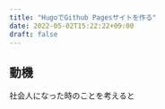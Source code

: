 ```yaml
---
title: "HugoでGithub Pagesサイトを作る"
date: 2022-05-02T15:22:22+09:00
draft: false
---
```


## 動機

社会人になった時のことを考えると
